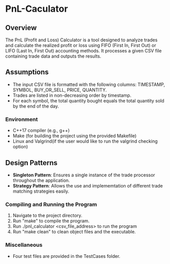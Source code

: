 # PnL-Caculator
## Overview
The PnL (Profit and Loss) Calculator is a tool designed to analyze trades and calculate the realized profit or loss using FIFO (First In, First Out) or LIFO (Last In, First Out) accounting methods. It processes a given CSV file containing trade data and outputs the results.

## Assumptions
- The input CSV file is formatted with the following columns: TIMESTAMP, SYMBOL, BUY_OR_SELL, PRICE, QUANTITY.
- Trades are listed in non-decreasing order by timestamp.
- For each symbol, the total quantity bought equals the total quantity sold by the end of the day.

### Environment
- C++17 compiler (e.g., g++)
- Make (for building the project using the provided Makefile)
- Linux and Valgrind(if the user would like to run the valgrind checking option)

## Design Patterns
- **Singleton Pattern**: Ensures a single instance of the trade processor throughout the application.
- **Strategy Pattern**: Allows the use and implememtation of different trade matching strategies easily.

### Compiling and Running the Program
1. Navigate to the project directory.
2. Run "make" to compile the program.
3. Run ./pnl_calculator <csv_file_address> <method> to run the program
4. Run "make clean" to clean object files and the executable.

### Miscellaneous
- Four test files are provided in the TestCases folder.
